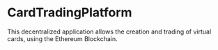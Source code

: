 # CardTradingPlatform
This decentralized application allows the creation and trading of virtual cards, using the Ethereum Blockchain.
